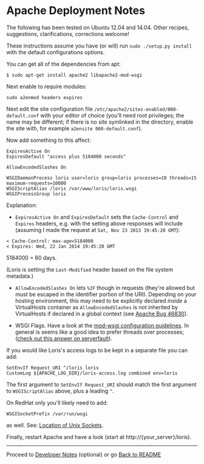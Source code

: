 Apache Deployment Notes
=======================

The following has been tested on Ubuntu 12.04 and 14.04. Other recipes, suggestions, clarifications, corrections welcome!

These instructions assume you have (or will) run `sudo ./setup.py install` with the default configurations options.

You can get all of the dependencies from apt:

```
$ sudo apt-get install apache2 libapache2-mod-wsgi
```

Next enable to require modules:

``
sudo a2enmod headers expires
``

Next edit the site configuration file `/etc/apache2/sites-enabled/000-default.conf` with your editor of choice (you'll need root privileges; the name may be different; if there is no site symlinked in the directory, enable the site with, for example `a2ensite 000-default.conf`).

Now add something to this affect:

```
ExpiresActive On
ExpiresDefault "access plus 5184000 seconds"

AllowEncodedSlashes On

WSGIDaemonProcess loris user=loris group=loris processes=10 threads=15 maximum-requests=10000
WSGIScriptAlias /loris /var/www/loris/loris.wsgi
WSGIProcessGroup loris
```

Explanation:

 * `ExpiresActive On` and `ExpiresDefault` sets the `Cache-Control` and `Expires` headers, e.g. with the setting above responses will include (assuming I made the request at `Sat, Nov 23 2013 19:45:20 GMT`):

 ```
 < Cache-Control: max-age=5184000
 < Expires: Wed, 22 Jan 2014 19:45:20 GMT
 ```

 5184000 = 60 days.

 (Loris is setting the `Last-Modified` header based on the file system metadata.)

 * `AllowEncodedSlashes On` lets `%2F` though in requests (they're allowed but must be escaped in the identifier portion of the URI). Depending on your hosting environment, this may need to be explicitly declared *inside* a VirtualHosts container as `AllowEncodedSlashes` is not inherited by VirtualHosts if declared in a global context (see [Apache Bug 46830](https://bz.apache.org/bugzilla/show_bug.cgi?id=46830)).

 * WSGI Flags. Have a look at the [mod-wsgi configuration guidelines](https://code.google.com/p/modwsgi/wiki/ConfigurationGuidelines). In general is seems like a good idea to prefer threads over processes; ([check out this answer on serverfault](http://serverfault.com/a/146382)).

 If you would like Loris's access logs to be kept in a separate file you can add:

 ```
 SetEnvIf Request_URI ^/loris loris
 CustomLog ${APACHE_LOG_DIR}/loris-access.log combined env=loris
 ```

The first argument to `SetEnvIf Request_URI` should match the first argument to `WSGIScriptAlias` above, plus a leading `^`.

On RedHat only you'll likely need to add:

```
WSGISocketPrefix /var/run/wsgi
```

as well. See: [Location of Unix Sockets](http://code.google.com/p/modwsgi/wiki/ConfigurationIssues#Location_Of_UNIX_Sockets).

Finally, restart Apache and have a look (start at http://{your_server}/loris).

* * *

Proceed to [Developer Notes](develop.md) (optional) or go [Back to README](../README.md)
